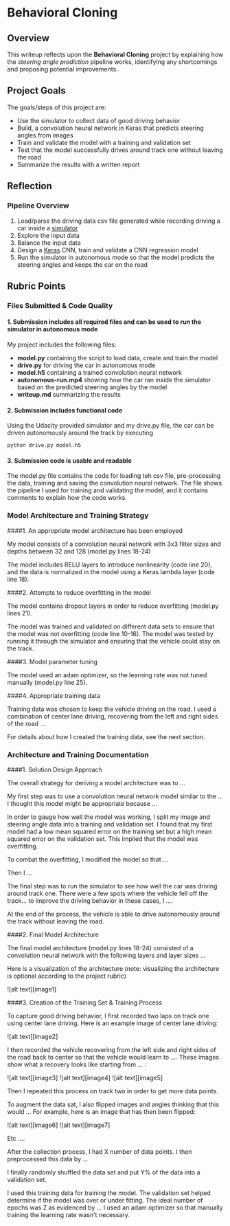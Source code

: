 # Behavioral Cloning

## Overview   
   
This writeup reflects upon the **Behavioral Cloning** project by explaining how the *steering angle prediction* pipeline works, identifying any shortcomings and proposing potential improvements. 


## Project Goals

The goals/steps of this project are:
* Use the simulator to collect data of good driving behavior
* Build, a convolution neural network in Keras that predicts steering angles from images
* Train and validate the model with a training and validation set
* Test that the model successfully drives around track one without leaving the road
* Summarize the results with a written report


## Reflection

### Pipeline Overview
1. Load/parse the driving data csv file generated while recording driving a car inside a [simulator](https://d17h27t6h515a5.cloudfront.net/topher/2017/February/58ae4419_windows-sim/windows-sim.zip)
2. Explore the input data
3. Balance the input data
4. Design a [Keras](https://keras.io/) CNN, train and validate a CNN regression model
5. Run the simulator in autonomous mode so that the model predicts the steering angles and keeps the car on the road

## Rubric Points

### Files Submitted & Code Quality

#### 1. Submission includes all required files and can be used to run the simulator in autonomous mode

My project includes the following files:
* **model.py** containing the script to load data, create and train the model
* **drive.py** for driving the car in autonomous mode
* **model.h5** containing a trained convolution neural network
* **autonomous-run.mp4** showing how the car ran inside the simulator based on the predicted steering angles by the model
* **writeup.md** summarizing the results

#### 2. Submission includes functional code
Using the Udacity provided simulator and my drive.py file, the car can be driven autonomously around the track by executing 
```
python drive.py model.h5
```

#### 3. Submission code is usable and readable

The model.py file contains the code for loading teh csv file, pre-processing the data, training and saving the convolution neural network. The file shows the pipeline I used for training and validating the model, and it contains comments to explain how the code works.

### Model Architecture and Training Strategy

####1. An appropriate model architecture has been employed

My model consists of a convolution neural network with 3x3 filter sizes and depths between 32 and 128 (model.py lines 18-24) 

The model includes RELU layers to introduce nonlinearity (code line 20), and the data is normalized in the model using a Keras lambda layer (code line 18). 

####2. Attempts to reduce overfitting in the model

The model contains dropout layers in order to reduce overfitting (model.py lines 21). 

The model was trained and validated on different data sets to ensure that the model was not overfitting (code line 10-16). The model was tested by running it through the simulator and ensuring that the vehicle could stay on the track.

####3. Model parameter tuning

The model used an adam optimizer, so the learning rate was not tuned manually (model.py line 25).

####4. Appropriate training data

Training data was chosen to keep the vehicle driving on the road. I used a combination of center lane driving, recovering from the left and right sides of the road ... 

For details about how I created the training data, see the next section. 

### Architecture and Training Documentation

####1. Solution Design Approach

The overall strategy for deriving a model architecture was to ...

My first step was to use a convolution neural network model similar to the ... I thought this model might be appropriate because ...

In order to gauge how well the model was working, I split my image and steering angle data into a training and validation set. I found that my first model had a low mean squared error on the training set but a high mean squared error on the validation set. This implied that the model was overfitting. 

To combat the overfitting, I modified the model so that ...

Then I ... 

The final step was to run the simulator to see how well the car was driving around track one. There were a few spots where the vehicle fell off the track... to improve the driving behavior in these cases, I ....

At the end of the process, the vehicle is able to drive autonomously around the track without leaving the road.

####2. Final Model Architecture

The final model architecture (model.py lines 18-24) consisted of a convolution neural network with the following layers and layer sizes ...

Here is a visualization of the architecture (note: visualizing the architecture is optional according to the project rubric)

![alt text][image1]

####3. Creation of the Training Set & Training Process

To capture good driving behavior, I first recorded two laps on track one using center lane driving. Here is an example image of center lane driving:

![alt text][image2]

I then recorded the vehicle recovering from the left side and right sides of the road back to center so that the vehicle would learn to .... These images show what a recovery looks like starting from ... :

![alt text][image3]
![alt text][image4]
![alt text][image5]

Then I repeated this process on track two in order to get more data points.

To augment the data sat, I also flipped images and angles thinking that this would ... For example, here is an image that has then been flipped:

![alt text][image6]
![alt text][image7]

Etc ....

After the collection process, I had X number of data points. I then preprocessed this data by ...


I finally randomly shuffled the data set and put Y% of the data into a validation set. 

I used this training data for training the model. The validation set helped determine if the model was over or under fitting. The ideal number of epochs was Z as evidenced by ... I used an adam optimizer so that manually training the learning rate wasn't necessary.
